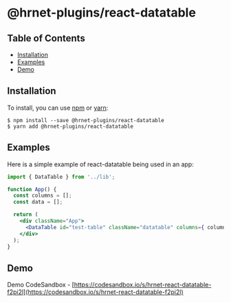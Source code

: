 # @hrnet-plugins/react-datatable

## Table of Contents

* [Installation](#installation)
* [Examples](#examples)
* [Demo](#demo)


## Installation

To install, you can use [npm](https://npmjs.org/) or [yarn](https://yarnpkg.com):


    $ npm install --save @hrnet-plugins/react-datatable
    $ yarn add @hrnet-plugins/react-datatable


## Examples

Here is a simple example of react-datatable being used in an app:

```jsx
import { DataTable } from '../lib';

function App() {
  const columns = [];
  const data = [];

  return (
    <div className="App">
      <DataTable id="test-table" className="datatable" columns={ columns } data={ data } />
    </div>
  );
}
```

## Demo
Demo CodeSandbox - [https://codesandbox.io/s/hrnet-react-datatable-f2pi2l](https://codesandbox.io/s/hrnet-react-datatable-f2pi2l)